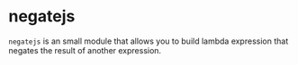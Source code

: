 # negatejs
`negatejs` is an small module that allows you to build lambda expression that negates the result of another expression.
